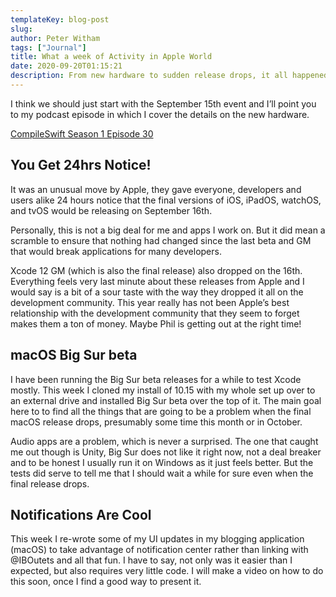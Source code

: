```yaml
---
templateKey: blog-post
slug: 
author: Peter Witham
tags: ["Journal"]
title: What a week of Activity in Apple World
date: 2020-09-20T01:15:21
description: From new hardware to sudden release drops, it all happened this week
---
```


I think we should just start with the September 15th event and I’ll point you to my podcast episode in which I cover the details on the new hardware.

[CompileSwift Season 1 Episode 30](https://anchor.fm/compileswift/episodes/Apple-September-15th-Event--all-the-things--Well--almost-ejmhe2)

## You Get 24hrs Notice!
It was an unusual move by Apple, they gave everyone, developers and users alike 24 hours notice that the final versions of iOS, iPadOS, watchOS, and tvOS would be releasing on September 16th.

Personally, this is not a big deal for me and apps I work on. But it did mean a scramble to ensure that nothing had changed since the last beta and GM that would break applications for many developers.

Xcode 12 GM (which is also the final release) also dropped on the 16th. Everything feels very last minute about these releases from Apple and I would say is a bit of a sour taste with the way they dropped it all on the development community. This year really has not been Apple’s best relationship with the development community that they seem to forget makes them a ton of money. Maybe Phil is getting out at the right time!

## macOS Big Sur beta
I have been running the Big Sur beta releases for a while to test Xcode mostly. This week I cloned my install of 10.15 with my whole set up over to an external drive and installed Big Sur beta over the top of it. The main goal here to to find all the things that are going to be a problem when the final macOS release drops, presumably some time this month or in October.

Audio apps are a problem, which is never a surprised. The one that caught me out though is Unity, Big Sur does not like it right now, not a deal breaker and to be honest I usually run it on Windows as it just feels better. But the tests did serve to tell me that I should wait a while for sure even when the final release drops.

## Notifications Are Cool
This week I re-wrote some of my UI updates in my blogging application (macOS) to take advantage of notification center rather than linking with @IBOutets and all that fun. I have to say, not only was it easier than I expected, but also requires very little code. I will make a video on how to do this soon, once I find a good way to present it.